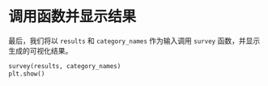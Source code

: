 # 调用函数并显示结果

最后，我们将以 `results` 和 `category_names` 作为输入调用 `survey` 函数，并显示生成的可视化结果。

```python
survey(results, category_names)
plt.show()
```
